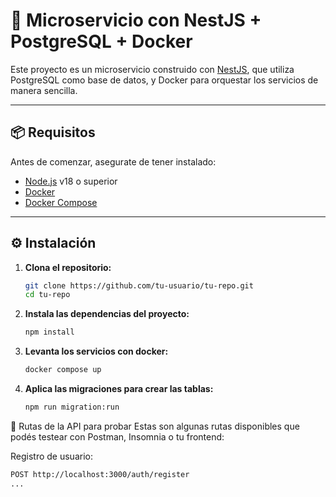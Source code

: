 # 🚀 Microservicio con NestJS + PostgreSQL + Docker

Este proyecto es un microservicio construido con [NestJS](https://nestjs.com/), que utiliza PostgreSQL como base de datos, y Docker para orquestar los servicios de manera sencilla.

---

## 📦 Requisitos

Antes de comenzar, asegurate de tener instalado:

- [Node.js](https://nodejs.org/) v18 o superior
- [Docker](https://www.docker.com/)
- [Docker Compose](https://docs.docker.com/compose/)

---

## ⚙️ Instalación

1. **Clona el repositorio:**

   ```bash
   git clone https://github.com/tu-usuario/tu-repo.git
   cd tu-repo
   ```
2. **Instala las dependencias del proyecto:**
   ```bash
   npm install
   ```
3. **Levanta los servicios con docker:**
   ```bash
   docker compose up
   ```
4. **Aplica las migraciones para crear las tablas:**
   ```bash
   npm run migration:run
   ```
🔐 Rutas de la API para probar
Estas son algunas rutas disponibles que podés testear con Postman, Insomnia o tu frontend:

Registro de usuario:
```bash
POST http://localhost:3000/auth/register
...
```
